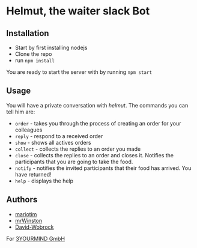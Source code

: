 # Helmut, the waiter slack Bot

## Installation

* Start by first installing nodejs
* Clone the repo
* run `npm install`

You are ready to start the server with by running `npm start`

## Usage

You will have a private conversation with _helmut_. The commands you can tell him are:
* `order` - takes you through the process of creating an order for your colleagues
* `reply` - respond to a received order
* `show` - shows all actives orders
* `collect` - collects the replies to an order you made
* `close` - collects the replies to an order and closes it. Notifies the participants that you are going to take the food.
* `notify` - notifies the invited participants that their food has arrived. You have returned!
* `help` - displays the help

## Authors

* [mariotim](https://github.com/mariotim)
* [mrWinston](https://github.com/mrWinston)
* [David-Wobrock](https://github.com/David-Wobrock)

For [3YOURMIND GmbH](https://www.3yourmind.com)
